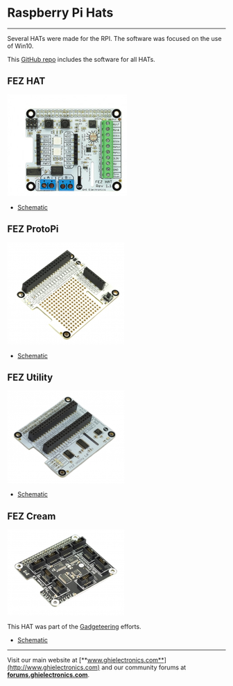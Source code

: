 # Raspberry Pi Hats
---
Several HATs were made for the RPI. The software was focused on the use of Win10. 

This [GitHub repo](https://github.com/ghi-electronics/Windows-IoT) includes the software for all HATs.

## FEZ HAT
![FEZ HAT](images/fez-hat.jpg)

* [Schematic](http://files.ghielectronics.com/downloads/Schematics/FEZ/FEZ%20HAT%20Rev%201.2%20Schematic.pdf)

## FEZ ProtoPi
![FEZ ProtoPi](images/fez-protopi.jpg)

* [Schematic](http://files.ghielectronics.com/downloads/Schematics/FEZ/FEZ%20ProtoPi%20Rev%201.0%20Schematic.pdf)

## FEZ Utility
![FEZ Utility](images/fez-utility.jpg)

* [Schematic](http://files.ghielectronics.com/downloads/Schematics/FEZ/FEZ%20Utility%20Rev%201.0%20Schematic.pdf)

## FEZ Cream
![FEZ Cream](images/fez-cream.jpg)

This HAT was part of the [Gadgeteering](gadgeteering.md) efforts.

* [Schematic](http://files.ghielectronics.com/downloads/Schematics/FEZ/FEZ%20Cream%20Rev%201.0%20Schematic.pdf)

***

Visit our main website at [**www.ghielectronics.com**](http://www.ghielectronics.com) and our community forums at [**forums.ghielectronics.com**](https://forums.ghielectronics.com/).